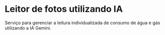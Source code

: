 # Leitor de fotos utilizando IA

Serviço para gerenciar a leitura individualizada de consumo de água e gás 
utilizando a IA Gemini.